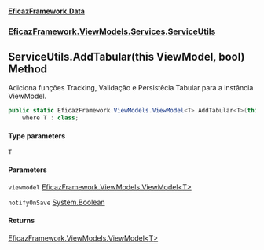 #### [EficazFramework.Data](EficazFrameworkData.md 'EficazFramework Data')
### [EficazFramework.ViewModels.Services](EficazFrameworkData.md#EficazFramework.ViewModels.Services 'EficazFramework.ViewModels.Services').[ServiceUtils](EficazFramework.ViewModels.Services/ServiceUtils.md 'EficazFramework.ViewModels.Services.ServiceUtils')

## ServiceUtils.AddTabular<T>(this ViewModel<T>, bool) Method

Adiciona funções Tracking, Validação e Persistêcia Tabular para a instância ViewModel.

```csharp
public static EficazFramework.ViewModels.ViewModel<T> AddTabular<T>(this EficazFramework.ViewModels.ViewModel<T> viewmodel, bool notifyOnSave=true)
    where T : class;
```
#### Type parameters

<a name='EficazFramework.ViewModels.Services.ServiceUtils.AddTabular_T_(thisEficazFramework.ViewModels.ViewModel_T_,bool).T'></a>

`T`
#### Parameters

<a name='EficazFramework.ViewModels.Services.ServiceUtils.AddTabular_T_(thisEficazFramework.ViewModels.ViewModel_T_,bool).viewmodel'></a>

`viewmodel` [EficazFramework.ViewModels.ViewModel&lt;](EficazFramework.ViewModels/ViewModel_T_.md 'EficazFramework.ViewModels.ViewModel<T>')[T](EficazFramework.ViewModels.Services/ServiceUtils/AddTabular_T_(thisViewModel_T_,bool).md#EficazFramework.ViewModels.Services.ServiceUtils.AddTabular_T_(thisEficazFramework.ViewModels.ViewModel_T_,bool).T 'EficazFramework.ViewModels.Services.ServiceUtils.AddTabular<T>(this EficazFramework.ViewModels.ViewModel<T>, bool).T')[&gt;](EficazFramework.ViewModels/ViewModel_T_.md 'EficazFramework.ViewModels.ViewModel<T>')

<a name='EficazFramework.ViewModels.Services.ServiceUtils.AddTabular_T_(thisEficazFramework.ViewModels.ViewModel_T_,bool).notifyOnSave'></a>

`notifyOnSave` [System.Boolean](https://docs.microsoft.com/en-us/dotnet/api/System.Boolean 'System.Boolean')

#### Returns
[EficazFramework.ViewModels.ViewModel&lt;](EficazFramework.ViewModels/ViewModel_T_.md 'EficazFramework.ViewModels.ViewModel<T>')[T](EficazFramework.ViewModels.Services/ServiceUtils/AddTabular_T_(thisViewModel_T_,bool).md#EficazFramework.ViewModels.Services.ServiceUtils.AddTabular_T_(thisEficazFramework.ViewModels.ViewModel_T_,bool).T 'EficazFramework.ViewModels.Services.ServiceUtils.AddTabular<T>(this EficazFramework.ViewModels.ViewModel<T>, bool).T')[&gt;](EficazFramework.ViewModels/ViewModel_T_.md 'EficazFramework.ViewModels.ViewModel<T>')